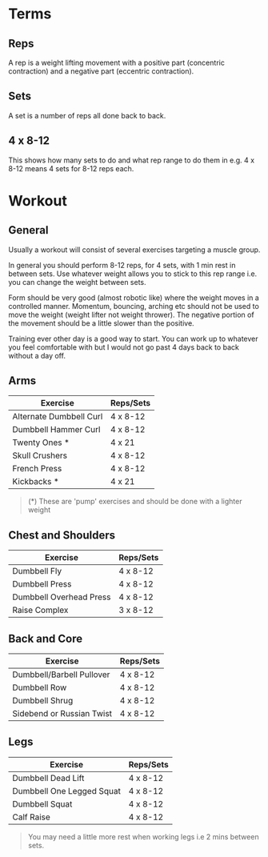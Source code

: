 # Terms
## Reps
A rep is a weight lifting movement with a positive part (concentric contraction) and a negative part (eccentric contraction).

## Sets
A set is a number of reps all done back to back.

## 4 x 8-12
This shows how many sets to do and what rep range to do them in e.g. 4 x 8-12 means 4 sets for 8-12 reps each.

# Workout
## General
Usually a workout will consist of several exercises targeting a muscle group.

In general you should perform 8-12 reps, for 4 sets, with 1 min rest in between sets. Use whatever weight allows you to stick to this rep range i.e. you can change the weight between sets.

Form should be very good (almost robotic like) where the weight moves in a controlled manner. Momentum, bouncing, arching etc should not be used to move the weight (weight lifter not weight thrower). The negative portion of the movement should be a little slower than the positive.

Training ever other day is a good way to start. You can work up to whatever you feel comfortable with but I would not go past 4 days back to back without a day off.

## Arms

| Exercise                  | Reps/Sets |
|---------------------------|-----------|
| Alternate Dumbbell Curl   | 4 x 8-12  |
| Dumbbell Hammer Curl      | 4 x 8-12  |
| Twenty Ones *             | 4 x 21    |
| Skull Crushers            | 4 x 8-12  |
| French Press              | 4 x 8-12  |
| Kickbacks *               | 4 x 21    |
> (*) These are 'pump' exercises and should be done with a lighter weight

## Chest and Shoulders

| Exercise                  | Reps/Sets |
|---------------------------|-----------|
| Dumbbell Fly              | 4 x 8-12  |
| Dumbbell Press            | 4 x 8-12  |
| Dumbbell Overhead Press   | 4 x 8-12  |
| Raise Complex             | 3 x 8-12  |

## Back and Core

| Exercise                  | Reps/Sets |
|---------------------------|-----------|
| Dumbbell/Barbell Pullover | 4 x 8-12  |
| Dumbbell Row              | 4 x 8-12  |
| Dumbbell Shrug            | 4 x 8-12  |
| Sidebend or Russian Twist | 4 x 8-12  |

## Legs

| Exercise                  | Reps/Sets |
|---------------------------|-----------|
| Dumbbell Dead Lift        | 4 x 8-12  |
| Dumbbell One Legged Squat | 4 x 8-12  |
| Dumbbell Squat            | 4 x 8-12  |
| Calf Raise                | 4 x 8-12  |
> You may need a little more rest when working legs i.e 2 mins between sets.
